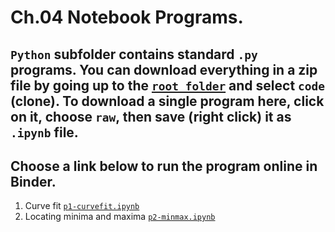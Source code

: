 # Ch.04 Notebook Programs. 
## `Python` subfolder contains standard `.py` programs. You can download everything in a zip file by going up to the [`root folder`](https://github.com/com-py/intro) and select `code` (clone). To download a single program here, click on it, choose `raw`, then save (right click) it as  `.ipynb` file.
## Choose a link below to run the program online in Binder.  

1. Curve fit  [`p1-curvefit.ipynb`](https://mybinder.org/v2/gh/com-py/intro/main?urlpath=tree/ch04/p1-curvefit.ipynb)
1. Locating minima and maxima [`p2-minmax.ipynb`](https://mybinder.org/v2/gh/com-py/intro/main?urlpath=tree/ch04/p2-minmax.ipynb)
